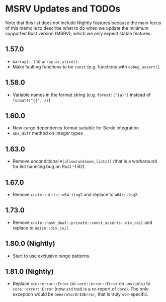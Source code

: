 # MSRV Updates and TODOs

Note that this list does not include Nightly features because the main focus of
this memo is to describe what to do when we update the minimum supported Rust
version (MSRV), which we only expect stable features.

## 1.57.0

*   `&array[..]` to `array.as_slice()`.
*   Make faulting functions to be `const` (e.g. functions with `debug_assert!`).

## 1.58.0

*   Variable names in the format string
    (e.g. `format!("{a}")` instead of `format!("{}", a)`)

## 1.60.0

*   New cargo dependency format suitable for Serde integration
*   `abs_diff` method on integer types

## 1.63.0

*   Remove unconditional `#[allow(unknown_lints)]`
    (that is a workaround for lint handling bug on Rust -1.62).

## 1.67.0

*   Remove `crate::utils::u64_ilog2` and replace to `u64::ilog2`.

## 1.73.0

*   Remove `crate::hash_dual::private::const_asserts::div_ceil` and
    replace to `usize::div_ceil`.

## 1.80.0 (Nightly)

*   Start to use exclusive range patterns.

## 1.81.0 (Nightly)

*   Replace `std::error::Error` (or `core::error::Error` on `unstable`)
    to `core::error::Error` (now `std` trait is a re-report of `core`).
    The only exception would be `GeneratorOrIOError`, that is truly
    `std`-specific.
